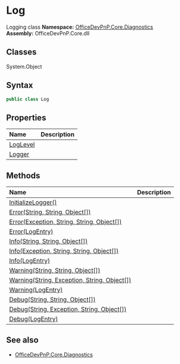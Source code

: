 # Log
Logging class
**Namespace:** [OfficeDevPnP.Core.Diagnostics](OfficeDevPnP.Core.Diagnostics.md)  
**Assembly:** OfficeDevPnP.Core.dll  
## Classes
System.Object  
## Syntax
```C#
public class Log
```
## Properties
|**Name**|**Description**|
|:-----|:-----|
| [LogLevel](Log.LogLevel.md) | 
| [Logger](Log.Logger.md) | 
## Methods
|**Name**|**Description**|
|:-----|:-----|
| [InitializeLogger()](LogInitializeLogger.md) | 
| [Error(String, String, Object[])](LogErrorStringStringObject[].md) | 
| [Error(Exception, String, String, Object[])](LogErrorExceptionStringStringObject[].md) | 
| [Error(LogEntry)](LogErrorLogEntry.md) | 
| [Info(String, String, Object[])](LogInfoStringStringObject[].md) | 
| [Info(Exception, String, String, Object[])](LogInfoExceptionStringStringObject[].md) | 
| [Info(LogEntry)](LogInfoLogEntry.md) | 
| [Warning(String, String, Object[])](LogWarningStringStringObject[].md) | 
| [Warning(String, Exception, String, Object[])](LogWarningStringExceptionStringObject[].md) | 
| [Warning(LogEntry)](LogWarningLogEntry.md) | 
| [Debug(String, String, Object[])](LogDebugStringStringObject[].md) | 
| [Debug(String, Exception, String, Object[])](LogDebugStringExceptionStringObject[].md) | 
| [Debug(LogEntry)](LogDebugLogEntry.md) | 
## See also
- [OfficeDevPnP.Core.Diagnostics](OfficeDevPnP.Core.Diagnostics.md)
